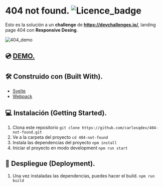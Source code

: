 # 404 not found. ![Licence_badge](https://img.shields.io/github/license/carlosqdev/404-not-found?style=for-the-badge)

Esto es la solución a un **challenge** de **https://devchallenges.io/**, landing page 404 con **Responsive Desing**.

![404_demo](http://g.recordit.co/Cs1oiB6nmP.gif)

## 💿 [DEMO.](https://carlosqdev.github.io/404-not-found/)

## 🛠 Construido con (Built With).
- [Svelte](https://svelte.dev/)
- [Webpack](https://webpack.js.org/)

## 💻 Instalación (Getting Started).
1. Clona este repositorio `git clone https://github.com/carlosqdev/404-not-found.git`
2. Ve a la carpeta del proyecto `cd 404-not-found`
3. Instala las dependencias del proyecto `npm install`
4. Iniciar el proyecto en modo development `npm run start`

## 🚀 Despliegue (Deployment).
1. Una vez instaladas las dependencias, puedes hacer el build. `npm run build`
